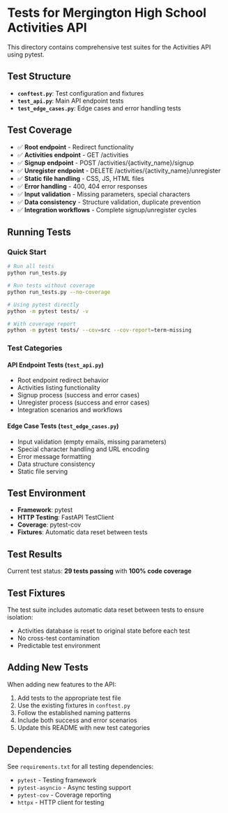 # Tests for Mergington High School Activities API

This directory contains comprehensive test suites for the Activities API using pytest.

## Test Structure

- **`conftest.py`**: Test configuration and fixtures
- **`test_api.py`**: Main API endpoint tests
- **`test_edge_cases.py`**: Edge cases and error handling tests

## Test Coverage

- ✅ **Root endpoint** - Redirect functionality
- ✅ **Activities endpoint** - GET /activities
- ✅ **Signup endpoint** - POST /activities/{activity_name}/signup
- ✅ **Unregister endpoint** - DELETE /activities/{activity_name}/unregister
- ✅ **Static file handling** - CSS, JS, HTML files
- ✅ **Error handling** - 400, 404 error responses
- ✅ **Input validation** - Missing parameters, special characters
- ✅ **Data consistency** - Structure validation, duplicate prevention
- ✅ **Integration workflows** - Complete signup/unregister cycles

## Running Tests

### Quick Start
```bash
# Run all tests
python run_tests.py

# Run tests without coverage
python run_tests.py --no-coverage

# Using pytest directly
python -m pytest tests/ -v

# With coverage report
python -m pytest tests/ --cov=src --cov-report=term-missing
```

### Test Categories

#### API Endpoint Tests (`test_api.py`)
- Root endpoint redirect behavior
- Activities listing functionality
- Signup process (success and error cases)
- Unregister process (success and error cases)
- Integration scenarios and workflows

#### Edge Case Tests (`test_edge_cases.py`)
- Input validation (empty emails, missing parameters)
- Special character handling and URL encoding
- Error message formatting
- Data structure consistency
- Static file serving

## Test Environment

- **Framework**: pytest
- **HTTP Testing**: FastAPI TestClient
- **Coverage**: pytest-cov
- **Fixtures**: Automatic data reset between tests

## Test Results

Current test status: **29 tests passing** with **100% code coverage**

## Test Fixtures

The test suite includes automatic data reset between tests to ensure isolation:
- Activities database is reset to original state before each test
- No cross-test contamination
- Predictable test environment

## Adding New Tests

When adding new features to the API:

1. Add tests to the appropriate test file
2. Use the existing fixtures in `conftest.py`
3. Follow the established naming patterns
4. Include both success and error scenarios
5. Update this README with new test categories

## Dependencies

See `requirements.txt` for all testing dependencies:
- `pytest` - Testing framework
- `pytest-asyncio` - Async testing support
- `pytest-cov` - Coverage reporting
- `httpx` - HTTP client for testing